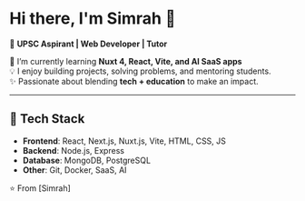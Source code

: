 # Hi there, I'm Simrah 👋  

🎯 **UPSC Aspirant | Web Developer | Tutor**  

🌱 I’m currently learning **Nuxt 4, React, Vite, and AI SaaS apps**  
💡 I enjoy building projects, solving problems, and mentoring students.  
✨ Passionate about blending **tech + education** to make an impact.  

---

## 🔧 Tech Stack
- **Frontend**: React, Next.js, Nuxt.js, Vite, HTML, CSS, JS  
- **Backend**: Node.js, Express  
- **Database**: MongoDB, PostgreSQL  
- **Other**: Git, Docker, SaaS, AI 

⭐️ From [Simrah]
